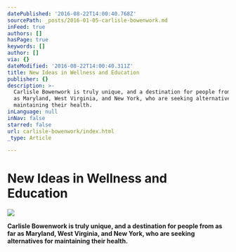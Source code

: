```yaml
---
datePublished: '2016-08-22T14:00:40.768Z'
sourcePath: _posts/2016-01-05-carlisle-bowenwork.md
inFeed: true
authors: []
hasPage: true
keywords: []
author: []
via: {}
dateModified: '2016-08-22T14:00:40.311Z'
title: New Ideas in Wellness and Education
publisher: {}
description: >-
  Carlisle Bowenwork is truly unique, and a destination for people from as far
  as Maryland, West Virginia, and New York, who are seeking alternatives for
  maintaining their health.
inLanguage: null
inNav: false
starred: false
url: carlisle-bowenwork/index.html
_type: Article

---
```

# New Ideas in Wellness and Education
![](https://s3-us-west-2.amazonaws.com/the-grid-img/p/b2e989c7e500ebacd3290cdb4b5beb58b5babd8e.jpg)

**Carlisle Bowenwork is truly unique, and a destination for people from as far as Maryland, West Virginia, and New York, who are seeking alternatives for maintaining their health.**